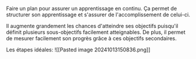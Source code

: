 Faire un plan pour assurer un apprentissage en continu. Ça permet de structurer son apprentissage et s'assurer de l'accomplissement de celui-ci.

Il augmente grandement les chances d'atteindre ses objectifs puisqu'il définit plusieurs sous-objectifs facilement atteignables. De plus, il permet de mesurer facilement son progrès grâce à ces objectifs secondaires.

Les étapes idéales:
![[Pasted image 20241013150836.png]]
